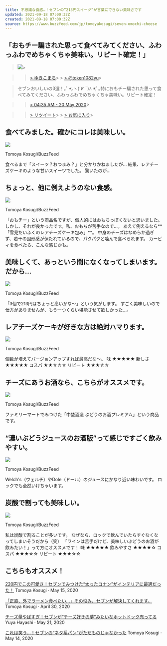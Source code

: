 ```yaml
---
title: 不思議な食感…！セブンの“213円スイーツ”が言葉にできない美味さです
updated: 2021-09-18 07:00:32Z
created: 2021-09-18 07:00:32Z
source: https://www.buzzfeed.com/jp/tomoyakosugi/seven-omochi-cheese
---
```


##   「おもチー騙された思って食べてみてください、ふわっふわでめちゃくちゃ美味い。リピート確定！」

>
>

>   ![](https://pbs.twimg.com/profile_images/1135854126699409414/Meb_sYw2_normal.jpg)>

>   > [> ゆきこまち](https://twitter.com/token1082yu)>   > [> @token1082yu](https://twitter.com/token1082yu)>

>
>

> セブンおいしいの3選！｡ﾟ✶ฺ︎.ヽ(*´∀︎｀*)ﾉ.✶ฺﾟ︎｡特におもチー騙された思って食べてみてください、ふわっふわでめちゃくちゃ美味い。リピート確定！

>   > [> 04:35 AM - 20 May 2020](https://twitter.com/token1082yu/status/1262965231178797056)>

>   > [> リツイート](https://twitter.com/intent/retweet?tweet_id=1262965231178797056)>   > [> お気に入り](https://twitter.com/intent/favorite?tweet_id=1262965231178797056)>

>
>

##   食べてみました。確かにコレは美味しい。

 ![](https://img.buzzfeed.com/buzzfeed-static/static/2020-05/21/4/asset/cbe6883c0431/sub-buzz-215-1590035782-14.jpg)

  Tomoya Kosugi/BuzzFeed

食べるまで「スイーツ？おつまみ？」と分かりかねましたが…
結果、レアチーズケーキのような甘いスイーツでした。
驚いたのが…

##   ちょっと、他に例えようのない食感。

 ![](https://img.buzzfeed.com/buzzfeed-static/static/2020-05/21/4/asset/015cfb793076/sub-buzz-77-1590035970-35.jpg)

  Tomoya Kosugi/BuzzFeed

「おもチー」という商品名ですが、個人的にはおもちっぽくないと思いました。
しかし、それが良かったです。私、おもちが苦手なので…。
あえて例えるなら**「雪見だいふくのレアチーズケーキ包み」**。
中身のチーズはなめらか過ぎず、若干の固形感が保たれているので、パクパクと噛んで食べられます。
カービィを食べたら、こんな感じかも。

##   美味しくて、あっという間になくなってしまいます。だから…

 ![](https://img.buzzfeed.com/buzzfeed-static/static/2020-05/21/4/asset/7efb5c09571e/sub-buzz-250-1590036450-1.jpg)

  Tomoya Kosugi/BuzzFeed

「3個で213円はちょっと高いかな〜」という気がします。
すごく美味しいので仕方がありませんが、もう一つくらい堪能させて欲しかった…。

##   レアチーズケーキが好きな方は絶対ハマります。

 ![](https://img.buzzfeed.com/buzzfeed-static/static/2020-05/21/4/asset/c138b23ecc00/sub-buzz-85-1590036959-2.jpg)

  Tomoya Kosugi/BuzzFeed

個数が増えてバージョンアップすれば最高だな〜。
味 ★★★★★
新しさ ★★★★★
コスパ ★★☆☆☆
リピート ★★★☆☆

##   チーズにあうお酒なら、こちらがオススメです。

 ![](https://img.buzzfeed.com/buzzfeed-static/static/2020-05/21/5/asset/5079eecf0527/sub-buzz-115-1590040203-1.jpg)

  Tomoya Kosugi/BuzzFeed

ファミリーマートでみつけた「中埜酒造 ぶどうのお酒プレミアム」という商品です。

##   “濃いぶどうジュースのお酒版”って感じですごく飲みやすい。

 ![](https://img.buzzfeed.com/buzzfeed-static/static/2020-05/21/5/asset/b22d10a78b9d/sub-buzz-119-1590040221-1.jpg)

  Tomoya Kosugi/BuzzFeed

Welch's（ウェルチ）やDole（ドール）のジュースにかなり近い味わいです。
ロックでも全然いけちゃいます。

##   炭酸で割っても美味しい。

 ![](https://img.buzzfeed.com/buzzfeed-static/static/2020-05/21/5/asset/51ff15d1d755/sub-buzz-77-1590040252-1.jpg)

  Tomoya Kosugi/BuzzFeed

私は炭酸で割ることが多いです。
なぜなら、ロックで飲んでいたらすぐなくなってしまいそうだから（笑）
「ワインは苦手だけど、美味しいぶどうのお酒が飲みたい！」って方にオススメです！
味 ★★★★★
飲みやすさ ★★★★☆
コスパ ★★★☆☆
リピート ★★★☆☆

## こちらもオススメ！

 [220円でこの可愛さ！セブンでみつけた“太ったコナン”がインテリアに最適だった！](https://www.buzzfeed.com/jp/tomoyakosugi/seven-bandai-conan?bfsource=relatedmanual)  Tomoya Kosugi  · May 15, 2020

 [「正直、外でラーメン食べたい…」その悩み、セブンが解決してくれます。](https://www.buzzfeed.com/jp/tomoyakosugi/seven-ebi-miso?bfsource=relatedmanual)  Tomoya Kosugi  · April 30, 2020

 [チーズ量やばすぎ！セブンが“チーズ好きの夢”みたいなホットドック売ってる](https://www.buzzfeed.com/jp/yuyahayashi/sebunn-tizutizutizu?bfsource=relatedmanual)  Yuya Hayashi  · May 21, 2020

 [これは笑う…！セブンの“ネタ系パン“がただものじゃなかった](https://www.buzzfeed.com/jp/tomoyakosugi/seven-prin-pan?bfsource=relatedmanual)  Tomoya Kosugi  · May 14, 2020